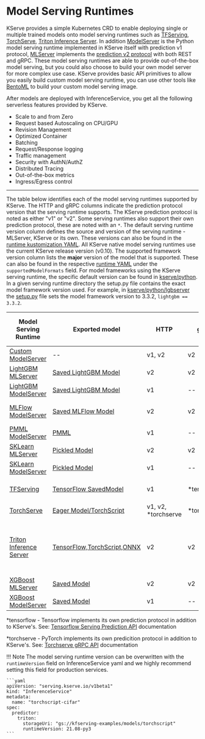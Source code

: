 # Model Serving Runtimes

KServe provides a simple Kubernetes CRD to enable deploying single or multiple trained models onto model serving runtimes such as [TFServing](https://www.tensorflow.org/tfx/guide/serving),
[TorchServe](https://pytorch.org/serve/server.html), [Triton Inference Server](https://docs.nvidia.com/deeplearning/triton-inference-server/user-guide/docs).
In addition [ModelServer](https://github.com/kserve/kserve/tree/master/python/kserve/kserve) is the Python model serving runtime implemented in KServe itself with prediction v1 protocol,
[MLServer](https://github.com/SeldonIO/MLServer) implements the [prediction v2 protocol](https://github.com/kserve/kserve/tree/master/docs/predict-api/v2) with both REST and gRPC.
These model serving runtimes are able to provide out-of-the-box model serving, but you could also choose to build your own model server for more complex use case.
KServe provides basic API primitives to allow you easily build custom model serving runtime, you can use other tools like [BentoML](https://docs.bentoml.org/en/latest) to build your custom model serving image.

After models are deployed with InferenceService, you get all the following serverless features provided by KServe.

- Scale to and from Zero
- Request based Autoscaling on CPU/GPU
- Revision Management
- Optimized Container
- Batching
- Request/Response logging
- Traffic management
- Security with AuthN/AuthZ
- Distributed Tracing
- Out-of-the-box metrics
- Ingress/Egress control


---

The table below identifies each of the model serving runtimes supported by KServe. The HTTP and gRPC columns indicate the prediction protocol version that the serving runtime supports. The KServe prediction protocol is noted as either "v1" or "v2". Some serving runtimes also support their own prediction protocol, these are noted with an `*`. The default serving runtime version column defines the source and version of the serving runtime - MLServer, KServe or its own. These versions can also be found in the [runtime kustomization YAML](https://github.com/kserve/kserve/blob/master/config/runtimes/kustomization.yaml). All KServe native model serving runtimes use the current KServe release version (v0.10). The supported framework version column lists the **major** version of the model that is supported. These can also be found in the respective [runtime YAML](https://github.com/kserve/kserve/tree/master/config/runtimes) under the `supportedModelFormats` field. For model frameworks using the KServe serving runtime, the specific default version can be found in [kserve/python](https://github.com/kserve/kserve/tree/master/python). In a given serving runtime directory the setup.py file contains the exact model framework version used. For example, in [kserve/python/lgbserver](https://github.com/kserve/kserve/tree/master/python/lgbserver) the [setup.py](https://github.com/kserve/kserve/blob/master/python/lgbserver/setup.py) file sets the model framework version to 3.3.2, `lightgbm == 3.3.2`.

| Model Serving Runtime                                                                           | Exported model                                                                                                                | HTTP                | gRPC        | Default Serving Runtime Version                                              | Supported Framework (Major) Version(s)                                                                                                                    | Examples                                |
|-------------------------------------------------------------------------------------------------|-------------------------------------------------------------------------------------------------------------------------------|---------------------|-------------|------------------------------------------------------------------------------|-----------------------------------------------------------------------------------------------------------------------------------------------------------|-----------------------------------------|
| [Custom ModelServer](https://github.com/kserve/kserve/tree/master/python/kserve/kserve)         | --                                                                                                                            | v1, v2              | v2          | --                                                                           | --                                                                                                                                                        | [Custom Model](custom/custom_model)     |
| [LightGBM MLServer](https://mlserver.readthedocs.io/en/latest/runtimes/lightgbm.html)           | [Saved LightGBM Model](https://lightgbm.readthedocs.io/en/latest/pythonapi/lightgbm.Booster.html#lightgbm.Booster.save_model) | v2                  | v2          | v1.3.2 (MLServer)                                                            | 3                                                                                                                                                         | [LightGBM Iris V2](./lightgbm)          |
| [LightGBM ModelServer](https://github.com/kserve/kserve/tree/master/python/lgbserver)           | [Saved LightGBM Model](https://lightgbm.readthedocs.io/en/latest/pythonapi/lightgbm.Booster.html#lightgbm.Booster.save_model) | v1                  | --          | v0.10 (KServe)                                                               | 3                                                                                                                                                         | [LightGBM Iris](./lightgbm)             |
| [MLFlow ModelServer](https://docs.seldon.io/projects/seldon-core/en/latest/servers/mlflow.html) | [Saved MLFlow Model](https://www.mlflow.org/docs/latest/python_api/mlflow.sklearn.html#mlflow.sklearn.save_model)             | v2                  | v2          | v1.3.2 (MLServer)                                                            | 1                                                                                                                                                         | [MLFLow wine-classifier](./mlflow)      |
| [PMML ModelServer](https://github.com/kserve/kserve/tree/master/python/pmmlserver)              | [PMML](http://dmg.org/pmml/v4-4-1/GeneralStructure.html)                                                                      | v1                  | --          | v0.10 (KServe)                                                               | 3, 4 ([PMML4.4.1](https://github.com/autodeployai/pypmml))                                                                                                | [SKLearn PMML](./pmml)                  |
| [SKLearn MLServer](https://github.com/SeldonIO/MLServer)                                        | [Pickled Model](https://scikit-learn.org/stable/modules/model_persistence.html)                                               | v2                  | v2          | v1.3.2 (MLServer)                                                            | 1                                                                                                                                                         | [SKLearn Iris V2](./sklearn/v2)         |
| [SKLearn ModelServer](https://github.com/kserve/kserve/tree/master/python/sklearnserver)        | [Pickled Model](https://scikit-learn.org/stable/modules/model_persistence.html)                                               | v1                  | --          | v0.10 (KServe)                                                               | 1                                                                                                                                                         | [SKLearn Iris](./sklearn/v2)            |
| [TFServing](https://www.tensorflow.org/tfx/guide/serving)                                       | [TensorFlow SavedModel](https://www.tensorflow.org/guide/saved_model)                                                         | v1                  | *tensorflow | 2.6.2 ([TFServing Versions](https://github.com/tensorflow/serving/releases)) | 2                                                                                                                                                         | [TensorFlow flower](./tensorflow)       |
| [TorchServe](https://pytorch.org/serve/server.html)                                             | [Eager Model/TorchScript](https://pytorch.org/docs/master/generated/torch.save.html)                                          | v1, v2, *torchserve | *torchserve | 0.7.0 (TorchServe)                                                           | 1                                                                                                                                                         | [TorchServe mnist](./torchserve)        |
| [Triton Inference Server](https://github.com/triton-inference-server/server)                    | [TensorFlow,TorchScript,ONNX](https://github.com/triton-inference-server/server/blob/r21.09/docs/model_repository.md)         | v2                  | v2          | 21.09-py3 (Triton)                                                           | 8 (TensoRT), 1, 2 (TensorFlow), 1 (PyTorch), 2 (Triton) [Compatibility Matrix](https://docs.nvidia.com/deeplearning/frameworks/support-matrix/index.html) | [Torchscript cifar](triton/torchscript) |
| [XGBoost MLServer](https://github.com/SeldonIO/MLServer)                                        | [Saved Model](https://xgboost.readthedocs.io/en/latest/tutorials/saving_model.html)                                           | v2                  | v2          | v1.3.2 (MLServer)                                                            | 1                                                                                                                                                         | [XGBoost Iris V2](./xgboost)            |
| [XGBoost ModelServer](https://github.com/kserve/kserve/tree/master/python/xgbserver)            | [Saved Model](https://xgboost.readthedocs.io/en/latest/tutorials/saving_model.html)                                           | v1                  | --          | v0.10 (KServe)                                                               | 1                                                                                                                                                         | [XGBoost Iris](./xgboost)               |



*tensorflow - Tensorflow implements its own prediction protocol in addition to KServe's. See: [Tensorflow Serving Prediction API](https://github.com/tensorflow/serving/blob/master/tensorflow_serving/apis/prediction_service.proto) documentation

*torchserve - PyTorch implements its own predicition protocol in addition to KServe's. See: [Torchserve gRPC API](https://pytorch.org/serve/grpc_api.html#) documentation

!!! Note
    The model serving runtime version can be overwritten with the `runtimeVersion` field on InferenceService yaml and we highly recommend
    setting this field for production services.

    ```yaml
    apiVersion: "serving.kserve.io/v1beta1"
    kind: "InferenceService"
    metadata:
      name: "torchscript-cifar"
    spec:
      predictor:
        triton:
          storageUri: "gs://kfserving-examples/models/torchscript"
          runtimeVersion: 21.08-py3
    ```
